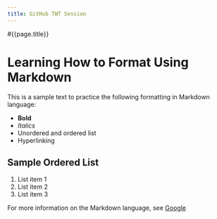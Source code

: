 ```yaml
---
title: GitHub TWT Session
---
```


#{{page.title}}


# Learning How to Format Using Markdown

This is a sample text to practice the following formatting in Markdown language:

-  **Bold**
-  _Italics_
-  Unordered and ordered list
-  Hyperlinking

## Sample Ordered List

1. List item 1
2. List item  2
3. List item 3

For more information on the Markdown language, see [Google](https://www.google.com)
